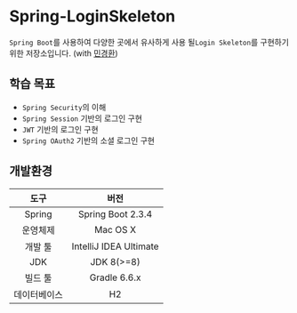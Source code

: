 # Spring-LoginSkeleton
`Spring Boot`를 사용하여 다양한 곳에서 유사하게 사용 될`Login Skeleton`를 구현하기 위한 저장소입니다. (with [민경환](https://github.com/ber01/Spring-Security-Login-Skeleton))

## 학습 목표
- `Spring Security`의 이해
- `Spring Session` 기반의 로그인 구현
- `JWT` 기반의 로그인 구현
- `Spring OAuth2` 기반의 소셜 로그인 구현



## 개발환경
|도구|버전|
|:---:|:---:|
|Spring|Spring Boot 2.3.4|
|운영체제|Mac OS X|
|개발 툴|IntelliJ IDEA Ultimate|
|JDK|JDK 8(>=8)|
|빌드 툴|Gradle 6.6.x|
|데이터베이스|H2|
